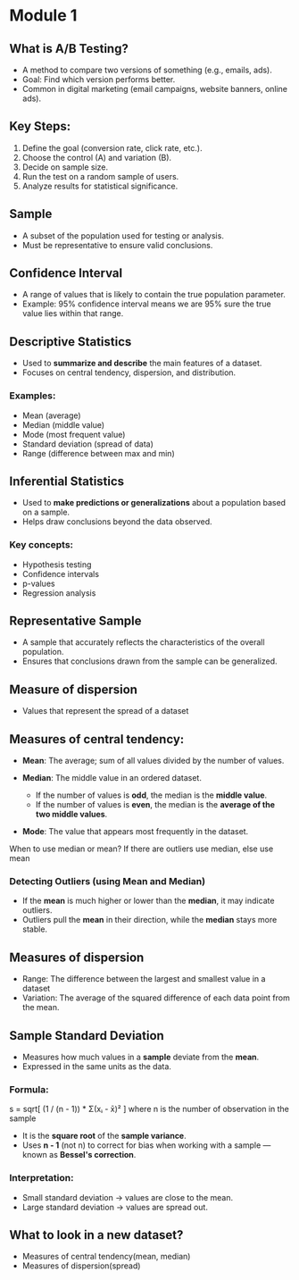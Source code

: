 # Module 1

## What is A/B Testing?
- A method to compare two versions of something (e.g., emails, ads).
- Goal: Find which version performs better.
- Common in digital marketing (email campaigns, website banners, online ads).

## Key Steps:
1. Define the goal (conversion rate, click rate, etc.).
2. Choose the control (A) and variation (B).
3. Decide on sample size.
4. Run the test on a random sample of users.
5. Analyze results for statistical significance.

## Sample
- A subset of the population used for testing or analysis.
- Must be representative to ensure valid conclusions.

## Confidence Interval
- A range of values that is likely to contain the true population parameter.
- Example: 95% confidence interval means we are 95% sure the true value lies within that range.

## Descriptive Statistics
- Used to **summarize and describe** the main features of a dataset.
- Focuses on central tendency, dispersion, and distribution.

### Examples:
- Mean (average)
- Median (middle value)
- Mode (most frequent value)
- Standard deviation (spread of data)
- Range (difference between max and min)

## Inferential Statistics
- Used to **make predictions or generalizations** about a population based on a sample.
- Helps draw conclusions beyond the data observed.

### Key concepts:
- Hypothesis testing
- Confidence intervals
- p-values
- Regression analysis

## Representative Sample
- A sample that accurately reflects the characteristics of the overall population.
- Ensures that conclusions drawn from the sample can be generalized.

## Measure of dispersion
- Values that represent the spread of a dataset

## Measures of central tendency:
- **Mean**: The average; sum of all values divided by the number of values.
- **Median**: The middle value in an ordered dataset.
    - If the number of values is **odd**, the median is the **middle value**.
    - If the number of values is **even**, the median is the **average of the two middle values**.

- **Mode**: The value that appears most frequently in the dataset.

When to use median or mean?
If there are outliers use median, else use mean

### Detecting Outliers (using Mean and Median)
- If the **mean** is much higher or lower than the **median**, it may indicate outliers.
- Outliers pull the **mean** in their direction, while the **median** stays more stable.

## Measures of dispersion
- Range: The difference between the largest and smallest value in a dataset
- Variation: The average of the squared difference of each data point from the mean.
## Sample Standard Deviation
- Measures how much values in a **sample** deviate from the **mean**.
- Expressed in the same units as the data.

### Formula:
s = sqrt[ (1 / (n - 1)) * Σ(xᵢ - x̄)² ]
where n is the number of observation in the sample
- It is the **square root** of the **sample variance**.
- Uses **n - 1** (not n) to correct for bias when working with a sample — known as **Bessel's correction**.

### Interpretation:
- Small standard deviation → values are close to the mean.
- Large standard deviation → values are spread out.


## What to look in a new dataset?
- Measures of central tendency(mean, median)
- Measures of dispersion(spread)